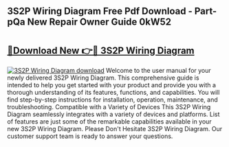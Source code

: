 ## 3S2P Wiring Diagram Free Pdf Download - Part-pQa New Repair Owner Guide 0kW52

# <h2><a href="http://dfnvkoa.blite.top/?on=3S2P+Wiring+Diagram">🔗Download New 👉🔴 3S2P Wiring Diagram</a></h2>

[![3S2P Wiring Diagram download](https://i.imgur.com/lujVjoI.png)](http://dfnvkoa.blite.top/?on=3S2P+Wiring+Diagram)
Welcome to the user manual for your newly delivered 3S2P Wiring Diagram. This comprehensive guide is intended to help you get started with your product and provide you with a thorough understanding of its features, functions, and capabilities. You will find step-by-step instructions for installation, operation, maintenance, and troubleshooting. Compatible with a Variety of Devices This 3S2P Wiring Diagram seamlessly integrates with a variety of devices and platforms. List of features are just some of the remarkable capabilities available in your new 3S2P Wiring Diagram. Please Don't Hesitate 3S2P Wiring Diagram. Our customer support team is ready to answer your questions.
